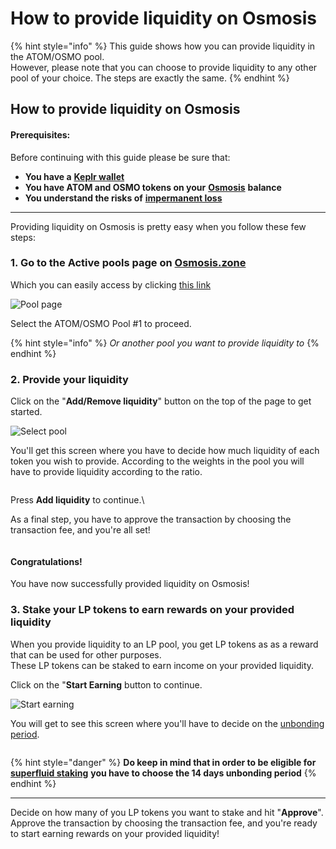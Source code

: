 # How to provide liquidity on Osmosis

{% hint style="info" %}
This guide shows how you can provide liquidity in the ATOM/OSMO pool.\
However, please note that you can choose to provide liquidity to any other pool of your choice. The steps are exactly the same.
{% endhint %}

## How to provide liquidity on Osmosis

#### Prerequisites:

Before continuing with this guide please be sure that:

* **You have a** [**Keplr wallet**](../../crypto-wallets/how\_to\_create\_a\_keplr\_wallet.md)
* **You have ATOM and OSMO tokens on your** [**Osmosis**](https://app.osmosis.zone/pools) **balance**
* **You understand the risks of** [**impermanent loss**](../../markdowns/Impermanent\_loss.md)

***

Providing liquidity on Osmosis is pretty easy when you follow these few steps:

### **1. Go to the Active pools page on** [**Osmosis.zone**](https://app.osmosis.zone/pools)

Which you can easily access by clicking [this link](https://app.osmosis.zone/pools)

![Pool page](https://user-images.githubusercontent.com/95366163/158575423-06079da8-e0c8-4af7-a8aa-56cf952d2a6a.png)

Select the ATOM/OSMO Pool #1 to proceed.

{% hint style="info" %}
_Or another pool you want to provide liquidity to_
{% endhint %}

### **2. Provide your liquidity**

Click on the "**Add/Remove liquidity**" button on the top of the page to get started.

![Select pool](https://user-images.githubusercontent.com/95366163/158576785-69aa9be0-26a3-432a-870e-1a3d57e37dab.png)

You'll get this screen where you have to decide how much liquidity of each token you wish to provide. According to the weights in the pool you will have to provide liquidity according to the ratio.

<figure><img src="https://user-images.githubusercontent.com/95366163/158577727-06010aa3-c877-44fe-a051-f2d53814e4d0.png" alt=""><figcaption></figcaption></figure>

Press **Add liquidity** to continue.\


As a final step, you have to approve the transaction by choosing the transaction fee, and you're all set!

<figure><img src="https://user-images.githubusercontent.com/95366163/158580140-3542f0e7-6f50-462f-9f5b-3fa059be16ae.png" alt=""><figcaption></figcaption></figure>

#### **Congratulations!**

You have now successfully provided liquidity on Osmosis!

### **3. Stake your LP tokens to earn rewards on your provided liquidity**

When you provide liquidity to an LP pool, you get LP tokens as as a reward that can be used for other purposes.\
These LP tokens can be staked to earn income on your provided liquidity.

Click on the "**Start Earning** button to continue.

![Start earning](https://user-images.githubusercontent.com/95366163/158588306-6c35a6ab-8926-4915-a671-5a9ef7c302e0.png)

You will get to see this screen where you'll have to decide on the [unbonding period](../../glossary/unbonding\_period.md).

<figure><img src="https://user-images.githubusercontent.com/95366163/158589147-8a64de11-3c60-4e2b-acac-40db185680f8.png" alt=""><figcaption></figcaption></figure>

{% hint style="danger" %}
**Do keep in mind that in order to be eligible for** [**superfluid staking**](how\_to\_use\_superfluid\_staking.md) **you have to choose the 14 days unbonding period**
{% endhint %}

****

Decide on how many of you LP tokens you want to stake and hit "**Approve**".\
Approve the transaction by choosing the transaction fee, and you're ready to start earning rewards on your provided liquidity!

<figure><img src="https://user-images.githubusercontent.com/95366163/158590483-3bfd5bda-f6b4-441e-97de-97db1743d652.png" alt=""><figcaption></figcaption></figure>
